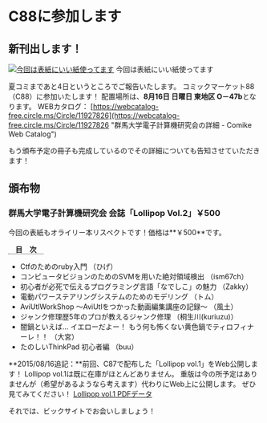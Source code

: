 # C88に参加します

## 新刊出します！

[![今回は表紙にいい紙使ってます](//www.iggg.org/wp-content/uploads/2015/08/20150810131728-300x169.jpg)](//www.iggg.org/wp-content/uploads/2015/08/20150810131728.jpg) 今回は表紙にいい紙使ってます

夏コミまであと4日というところでご報告いたします。
コミックマーケット88（C88）に参加いたします！
配置場所は、**8月16日 日曜日 東地区 O－47b**となります。
WEBカタログ：
[https://webcatalog-free.circle.ms/Circle/11927826](https://webcatalog-free.circle.ms/Circle/11927826 "群馬大学電子計算機研究会の詳細 - Comike Web Catalog")

もう頒布予定の冊子も完成しているのでその詳細についても告知させていただきます！

## 頒布物

### 群馬大学電子計算機研究会 会誌「Lollipop Vol.2」￥500

今回の表紙もオライリー本リスペクトです！価格は**￥500**です。

<span style="border-bottom: dotted 1px; font-weight: bold; margin: 0px 0px 5px 0px;">　目　次　</span>

* Ctfのためのruby入門 （ひげ）
* コンピュータビジョンのためのSVMを用いた絶対領域検出 （ism67ch）
* 初心者が必死で伝えるプログラミング言語「なでしこ」の魅力 （Zakky）
* 電動パワーステアリングシステムのためのモデリング （トム）
* AviUtlWorkShop ～AviUtlをつかった動画編集講座の記録～ （風土）
* ジャンク修理歴5年のプロが教えるジャンク修理 （桐生川(kuriuzu)）
* 闇鍋といえば… イエローだよー！ もう何も怖くない黄色鍋でティロフィナーレ！！ （大宮）
* たのしいThinkPad 初心者編 （buu）

**2015/08/16追記：**前回、C87で配布した「Lollipop vol.1」をWeb公開します！
Lollipop vol.1は既に在庫がほとんどありません。
重版は今の所予定はありませんが（希望があるようなら考えます）代わりにWeb上に公開します。
ぜひ見てみてください！
[Lollipop vol.1 PDFデータ](http://ftp.iggg.org/public/comiket/lollipop_vol1.pdf)

それでは、ビックサイトでお会いしましょう！